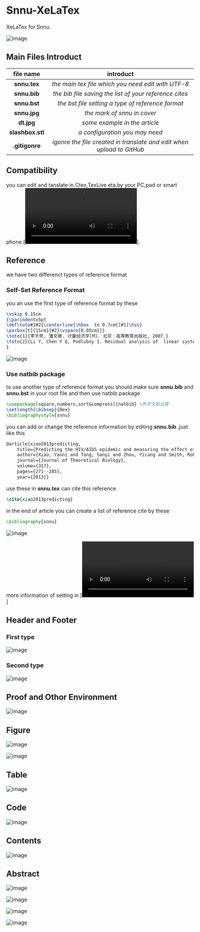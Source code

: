 # Snnu-XeLaTex
XeLaTex for Snnu.

![image](https://github.com/statisticliuyang/box/blob/master/fm1.jpg)
<!--  __  __    _         _____           -->
<!--  \ \/ /___| |    __ |_   _|____  __  -->
<!--   \  // _ \ |   / _` || |/ _ \ \/ /  -->
<!--   /  \  __/ |__| (_| || |  __/>  <   -->
<!--  /_/\_\___|_____\__,_||_|\___/_/\_\  -->
 
<!--   __               -->
<!--  / _|  ___  _ __   -->
<!--  | |_ / _ \| '__|  -->
<!--  |  _| (_) | |     -->
<!--  |_|  \___/|_|     -->
                
<!--   ____  _   _ _   _ _   _   -->
<!--  / ___|| \ | | \ | | | | |  -->
<!--  \___ \|  \| |  \| | | | |  -->
<!--   ___) | |\  | |\  | |_| |  -->
<!--  |____/|_| \_|_| \_|\___/   -->

## Main Files Introduct

|file name|introduct|
|:--------:|:--------:|
|**snnu.tex**|*the main tex file which you need edit with UTF-8*|
|**snnu.bib**|*the bib file saving the list of your reference cites*|
|**snnu.bst**|*the bst file setting a type of reference format*|
|**snnu.jpg**|*the mark of snnu in cover*|
|**dt.jpg**|*some example in the article*|
|**slashbox.stl**|*a configuration you may need*|
|**.gitigonre**|*igonre the file created in translate and edit when upload to GitHub*|

##  Compatibility
you can edit and tanslate in Ctex,TexLive eta by your PC,pad or smart phone
[![here is an example in pad](https://raw.githubusercontent.com/statisticliuyang/box/master/QUIK_20190721_140819.mp4)].

<!--![image](https://github.com/statisticliuyang/box/blob/master/Video_20190721_044317_880.gif)-->

## Reference

we have two differenct types of reference format

### Self-Set Reference Format
you an use the first type of reference format by these 
``` tex
\vskip 0.15cm
{\parindent=5pt
\def\toto#1#2{\centerline{\hbox  to 0.7cm{[#1]\hss}
\parbox[t]{15cm}{#2}\vspace{0.05cm}}}
\toto{1}{李子奈, 潘文卿. 计量经济学[M]. 北京：高等教育出版社, 2007.}
\toto{2}{Li Y, Chen Y Q, Podlubny I. Residual analysis of  linear systems[J]. Automatica, 2009, 45(8):1965-1969.}
}
```
![image](https://github.com/statisticliuyang/box/blob/master/re1.png)

### Use natbib package

to use another type of reference format you should make sure **snnu.bib** and **snnu.bst** in your root file 
and then
use natbib package
```tex
\usepackage[square,numbers,sort&compress]{natbib} %参考文献设置
\setlength{\bibsep}{0ex}
\bibliographystyle{snnu}
```
you can add or change the reference information by editing **snnu.bib** ,just like this
```tex
@article{xiao2013predicting,
	title={Predicting the HIV/AIDS epidemic and measuring the effect of mobility in mainland China},
	author={Xiao, Yanni and Tang, Sanyi and Zhou, Yicang and Smith, Robert J and Wu, Jianhong and Wang, Ning},
	journal={Journal of Theoretical Biology},
	volume={317},
	pages={271--285},
	year={2013}}
```
use these in **snnu.tex** can cite this reference
```tex
\cite{xiao2013predicting}
```
in the end of article you can create a list of reference cite by these
```tex
\bibliography{snnu}
```
![image](https://github.com/statisticliuyang/box/blob/master/re2.png)

more information of setting in [![here](https://raw.githubusercontent.com/statisticliuyang/box/master/QUIK_20190721_140819.mp4)]

## Header and Footer

### First type

![image](https://github.com/statisticliuyang/box/blob/master/hya.png)

### Second type

![image](https://github.com/statisticliuyang/box/blob/master/hyb.png)

## Proof and Othor Environment 

![image](https://github.com/statisticliuyang/box/blob/master/penv.png)

## Figure

![image](https://github.com/statisticliuyang/box/blob/master/t1.png)

![image](https://github.com/statisticliuyang/box/blob/master/t2.png)

## Table

![image](https://github.com/statisticliuyang/box/blob/master/bg.png)

## Code

![image](https://github.com/statisticliuyang/box/blob/master/code.png)

## Contents

![image](https://github.com/statisticliuyang/box/blob/master/ttl.png)

## Abstract

![image](https://github.com/statisticliuyang/box/blob/master/ttc1.png)

![image](https://github.com/statisticliuyang/box/blob/master/tte1.png)

![image](https://github.com/statisticliuyang/box/blob/master/ttc2.png)

![image](https://github.com/statisticliuyang/box/blob/master/tte2.png)
